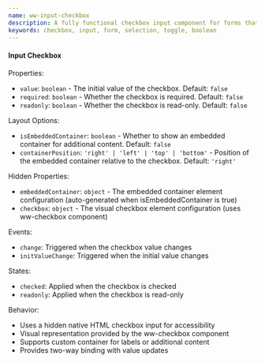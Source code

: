 ```yaml
---
name: ww-input-checkbox
description: A fully functional checkbox input component for forms that requires the ww-checkbox component for visual representation
keywords: checkbox, input, form, selection, toggle, boolean
---
```


#### Input Checkbox

Properties:
- `value`: `boolean` - The initial value of the checkbox. Default: `false`
- `required`: `boolean` - Whether the checkbox is required. Default: `false`
- `readonly`: `boolean` - Whether the checkbox is read-only. Default: `false`

Layout Options:
- `isEmbeddedContainer`: `boolean` - Whether to show an embedded container for additional content. Default: `false`
- `containerPosition`: `'right' | 'left' | 'top' | 'bottom'` - Position of the embedded container relative to the checkbox. Default: `'right'`

Hidden Properties:
- `embeddedContainer`: `object` - The embedded container element configuration (auto-generated when isEmbeddedContainer is true)
- `checkbox`: `object` - The visual checkbox element configuration (uses ww-checkbox component)

Events:
- `change`: Triggered when the checkbox value changes
- `initValueChange`: Triggered when the initial value changes

States:
- `checked`: Applied when the checkbox is checked
- `readonly`: Applied when the checkbox is read-only

Behavior:
- Uses a hidden native HTML checkbox input for accessibility
- Visual representation provided by the ww-checkbox component
- Supports custom container for labels or additional content
- Provides two-way binding with value updates